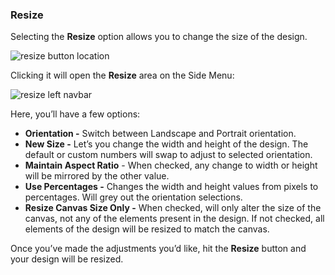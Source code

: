 ### Resize

Selecting the **Resize** option allows you to change the size of the design.

![resize button location](https://support.optisigns.com/hc/article_attachments/42088011986195)

Clicking it will open the **Resize** area on the Side Menu:

![resize left navbar](https://support.optisigns.com/hc/article_attachments/42087941942675)

Here, you’ll have a few options:

* **Orientation -** Switch between Landscape and Portrait orientation.
* **New Size -** Let’s you change the width and height of the design. The default or custom numbers will swap to adjust to selected orientation.
* **Maintain Aspect Ratio** - When checked, any change to width or height will be mirrored by the other value.
* **Use Percentages -** Changes the width and height values from pixels to percentages. Will grey out the orientation selections.
* **Resize Canvas Size Only -** When checked, will only alter the size of the canvas, not any of the elements present in the design. If not checked, all elements of the design will be resized to match the canvas.

Once you’ve made the adjustments you’d like, hit the **Resize** button and your design will be resized.